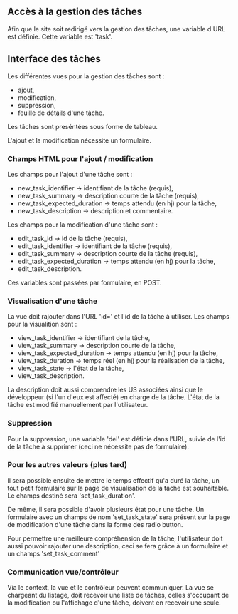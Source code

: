
## Accès à la gestion des tâches

Afin que le site soit redirigé vers la gestion des tâches, une variable d'URL
est définie. Cette variable est 'task'.


## Interface des tâches

Les différentes vues pour la gestion des tâches sont :
* ajout,
* modification,
* suppression,
* feuille de détails d'une tâche.

Les tâches sont preséntées sous forme de tableau.


L'ajout et la modification nécessite un formulaire.


### Champs HTML pour l'ajout / modification

Les champs pour l'ajout d'une tâche sont :

* new_task_identifier -> identifiant de la tâche (requis),
* new_task_summary -> description courte de la tâche (requis),
* new_task_expected_duration -> temps attendu (en hj) pour la tâche,
* new_task_description -> description et commentaire.

Les champs pour la modification d'une tâche sont :

* edit_task_id -> id de la tâche (requis),
* edit_task_identifier -> identifiant de la tâche (requis),
* edit_task_summary -> description courte de la tâche (requis),
* edit_task_expected_duration -> temps attendu (en hj) pour la tâche,
* edit_task_description.

Ces variables sont passées par formulaire, en POST.


### Visualisation d'une tâche

La vue doit rajouter dans l'URL 'id=' et l'id de la tâche à utiliser.
Les champs pour la visualition sont :

* view_task_identifier -> identifiant de la tâche,
* view_task_summary -> description courte de la tâche,
* view_task_expected_duration -> temps attendu (en hj) pour la tâche,
* view_task_duration -> temps réel (en hj) pour la réalisation de la tâche,
* view_task_state -> l'état de la tâche,
* view_task_description.

La description doit aussi comprendre les US associées ainsi que le développeur
(si l'un d'eux est affecté) en charge de la tâche.
L'état de la tâche est modifié manuellement par l'utilisateur.


### Suppression

Pour la suppression, une variable 'del' est définie dans l'URL, suivie 
de l'id de la tâche à supprimer (ceci ne nécessite pas de formulaire).


### Pour les autres valeurs (plus tard)

Il sera possible ensuite de mettre le temps effectif qu'a duré la tâche,
un tout petit formulaire sur la page de visualisation de la tâche est souhaitable.
Le champs destiné sera 'set_task_duration'.

De même, il sera possible d'avoir plusieurs état pour une tâche. Un formulaire
avec un champs de nom 'set_task_state' sera présent sur la page de modification d'une tâche
dans la forme des radio button.  

Pour permettre une meilleure compréhension de la tâche, l'utilisateur doit aussi
pouvoir rajouter une description, ceci se fera grâce à un formulaire et un champs
'set_task_comment'


### Communication vue/contrôleur

Via le context, la vue et le contrôleur peuvent communiquer.
La vue se chargeant du listage, doit recevoir une liste de tâches, celles s'occupant
de la modification ou l'affichage d'une tâche, doivent en recevoir une seule.
